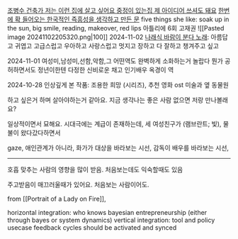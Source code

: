 [조병수 건축가 저는 이런 집에 살고 싶어요 중정이 있는집 제 아이디어 쓰셔도 돼요](https://youtu.be/TPJDlU3t2Kk?si=_g-8CVaEyyK-T7Bt&t=155)
[한번에 확 들어오는 한국적인 즉흥성을 생각하고 만든 문](https://youtu.be/N6YgF9dMTrk?si=tIV3lBBZFmsRZlrh&t=68)
five things she like: soak up in the sun, big smile, reading, makeover, red lips
아틀리에 6회 고재권
![[Pasted image 20241102205320.png|100]]
2024-11-02
[나래식 바람이 분다 노래](https://www.youtube.com/watch?v=OS5KHO6NZ8c&ab_channel=%EB%82%98%EB%9E%98%EC%8B%9D): 아름답고 귀엽고 고급스럽고 우아하고 사랑스럽고 멋지고 장하고 다 잘하고 챙겨주고 싶고

2024-11-01
여성미,남성미,선함,악함,그 어떤역도 완벽하게 소화하는거 놀랍다
뭔가 공허하면서도 정년이한텐 다정한 신비로운 채고 인기배우 옥경이 역

2024-10-28
인상깊게 본 작품: 조용한 희망 (시리즈), 추천 영화 ost 미술과 옆 동물원 

하고 싶은거 하며 살아야하는거 같아요. 지금 생각나는 좋은 사람 없으면 저랑 만나볼래요?

일상적이면서 묘해요. 시대극에는 계급이 존재하는데, 세 여성친구가 (램브란트; 빛), 물불이 왔다갔다하면서

gaze, 애인관계가 아니라, 화가가 대상을 바라보는 시선, 감독이 배우를 바라보는 시선, 

---


호흡 맞추는 사람의 영향을 많이 받음. 처음보는데도 익숙할때도 있음

주고받음이 매끄러울때가 있어요. 처음보는 사람이어도.


from [[Portrait of a Lady on Fire]],


horizontal integration: who knows bayesian entrepreneurship (either through bayes or system dynamics)
vertical integration: tool and policy usecase feedback cycles should be activated and synced

